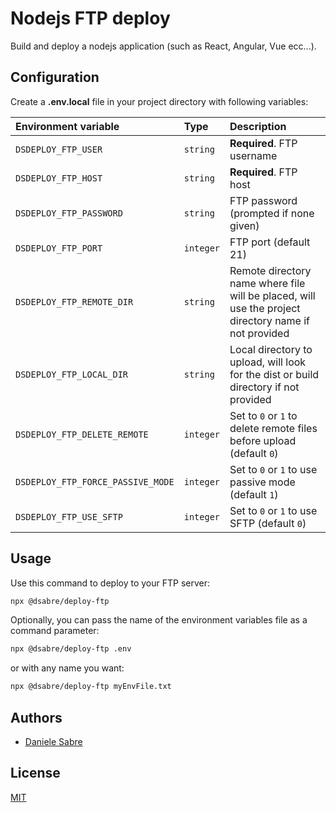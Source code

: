 
# Nodejs FTP deploy

Build and deploy a nodejs application (such as React, Angular, Vue ecc...).


## Configuration

Create a **.env.local** file in your project directory with following variables:

| Environment variable              | Type       | Description                                                                                          |
| :-------------------------------- | :--------- | :--------------------------------------------------------------------------------------------------- |
| `DSDEPLOY_FTP_USER`               | `string`   | **Required**. FTP username                                                                           |
| `DSDEPLOY_FTP_HOST`               | `string`   | **Required**. FTP host                                                                               |
| `DSDEPLOY_FTP_PASSWORD`           | `string`   | FTP password (prompted if none given)                                                                |
| `DSDEPLOY_FTP_PORT`               | `integer`  | FTP port (default 21)                                                                                |
| `DSDEPLOY_FTP_REMOTE_DIR`         | `string`   | Remote directory name where file will be placed, will use the project directory name if not provided |
| `DSDEPLOY_FTP_LOCAL_DIR`          | `string`   | Local directory to upload, will look for the dist or build directory if not provided                 |
| `DSDEPLOY_FTP_DELETE_REMOTE`      | `integer`  | Set to `0` or `1` to delete remote files before upload (default `0`)                                 |
| `DSDEPLOY_FTP_FORCE_PASSIVE_MODE` | `integer`  | Set to `0` or `1` to use passive mode (default `1`)                                                  |
| `DSDEPLOY_FTP_USE_SFTP`           | `integer`  | Set to `0` or `1` to use SFTP (default `0`)                                                          |


## Usage

Use this command to deploy to your FTP server:

```bash
npx @dsabre/deploy-ftp
```

Optionally, you can pass the name of the environment variables file as a command parameter:

```bash
npx @dsabre/deploy-ftp .env
```

or with any name you want:

```bash
npx @dsabre/deploy-ftp myEnvFile.txt
```


## Authors

- [Daniele Sabre](https://github.com/dsabre)


## License

[MIT](https://choosealicense.com/licenses/mit/)
